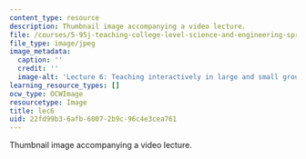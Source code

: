 ```yaml
---
content_type: resource
description: Thumbnail image accompanying a video lecture.
file: /courses/5-95j-teaching-college-level-science-and-engineering-spring-2009/22fd99b36afb60072b9c96c4e3cea761_lec6.jpg
file_type: image/jpeg
image_metadata:
  caption: ''
  credit: ''
  image-alt: 'Lecture 6: Teaching interactively in large and small groups'
learning_resource_types: []
ocw_type: OCWImage
resourcetype: Image
title: lec6
uid: 22fd99b3-6afb-6007-2b9c-96c4e3cea761
---
```

Thumbnail image accompanying a video lecture.